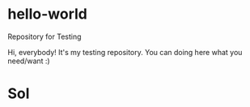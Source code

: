 # hello-world
Repository for Testing

Hi, everybody!
It's my testing repository. You can doing here what you need/want :)

# Sol
